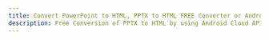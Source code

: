 ---title: Convert PowerPoint to HTML, PPTX to HTML FREE Converter or Android SDKdescription: Free Conversion of PPTX to HTML by using Android Cloud APIs & SDKs. Also Create, Edit & Render Microsoft Word & OpenOffice documents in the Cloud.---